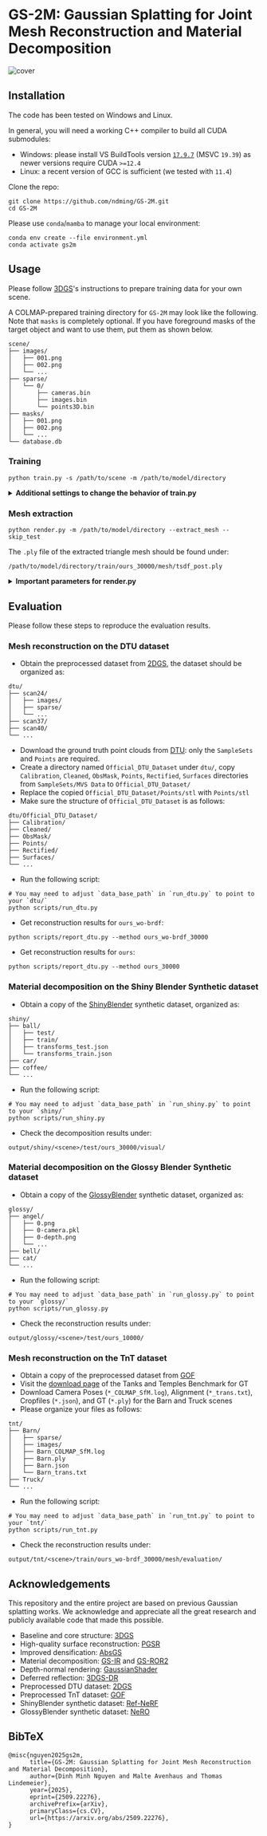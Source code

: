 # GS-2M: Gaussian Splatting for Joint Mesh Reconstruction and Material Decomposition

![cover](media/cover.png)

## Installation
The code has been tested on Windows and Linux.

In general, you will need a working C++ compiler to build all CUDA submodules:
- Windows: please install VS BuildTools version [`17.9.7`](https://learn.microsoft.com/en-us/visualstudio/releases/2022/release-history)
(MSVC `19.39`) as newer versions require CUDA `>=12.4`
- Linux: a recent version of GCC is sufficient (we tested with `11.4`)

Clone the repo:
```shell
git clone https://github.com/ndming/GS-2M.git
cd GS-2M
```

Please use `conda`/`mamba` to manage your local environment:
```shell
conda env create --file environment.yml
conda activate gs2m
```

## Usage
Please follow [3DGS](https://github.com/graphdeco-inria/gaussian-splatting)'s instructions to prepare training data for your own scene.

A COLMAP-prepared training directory for `GS-2M` may look like the following. Note that `masks` is completely optional.
If you have foreground masks of the target object and want to use them, put them as shown below. 
```
scene/
├── images/
│   ├── 001.png
│   ├── 002.png
│   └── ...
├── sparse/
│   └── 0/
│       ├── cameras.bin
│       ├── images.bin
│       └── points3D.bin
├── masks/
│   ├── 001.png
│   ├── 002.png
│   └── ...
└── database.db
```

### Training
```shell
python train.py -s /path/to/scene -m /path/to/model/directory
```

<details>
<summary><span style="font-weight: bold;">Additional settings to change the behavior of train.py</span></summary>

- `--material`: enable material decomposition as part of training, default to `False`.
- `--reflection_threshold`: control how sensitive multi-view photometric variations are to the detection of smooth surfaces.
We suggest setting to `1.0` or greater for diffuse surfaces, and less than `1.0` for reflective surfaces.
- `--lambda_smooth`: if there are not enough reflection clues, increase this parameter to propagate correctly identified roughness.
- `--lambda_normal`: if the reconstructed mesh is not water-tight, increase this parameter to fill the gaps.
- `-r`: downscale input images, recommended for high resolution training data (more than 1k6 pixels width/height).
For example, `-r 2` will train with images at half the resolution of the original.
- `--masks`: the name of the directory containing masks of the foreground object. For the directory structure shown above,
the option shall be specified as `--masks masks`. Note that, by default, the code will pick up the alpha channel of the
GT images for foreground masks if they are RGBA. However, training will prioritize `--masks` over alpha channel if
they co-exist.
- `--mask_gt`: even with `--masks` or the alpha channel from input images, training would still perform with unmasked RGB
as GT. To mask them out and fit Gaussians to the foreground object only, add this option. This is especially useful for
reconstructing objects from scenes with overwhelming background details.

</details>

### Mesh extraction
```shell
python render.py -m /path/to/model/directory --extract_mesh --skip_test
```

The `.ply` file of the extracted triangle mesh should be found under:
```
/path/to/model/directory/train/ours_30000/mesh/tsdf_post.ply
```

<details>
<summary><span style="font-weight: bold;">Important parameters for render.py</span></summary>

- `--max_depth`: the maximum distance beyond which points will be discarded during depth fusion. This can be estimated
from the scene's half extent value reported during training/rendering.
- `--voxel_size`: how dense the sampling grid should be for TSDF fusion.
- `--sdf_trunc`: smaller values yield sharper surfaces but increase sensitivity to depth noise, while larger values
improve robustness to noise but blur fine details.
- `--num_clusters`: how many clusters to keep for mesh post-processing, default to 1 (extract a single object).

</details>

## Evaluation
Please follow these steps to reproduce the evaluation results.

### Mesh reconstruction on the DTU dataset
- Obtain the preprocessed dataset from [2DGS](https://surfsplatting.github.io/), the dataset should be organized as:
```
dtu/
├── scan24/
│   ├── images/
│   ├── sparse/
│   └── ...
├── scan37/
├── scan40/
└── ...
```
- Download the ground truth point clouds from [DTU](https://roboimagedata.compute.dtu.dk/?page_id=36): only the
`SampleSets` and `Points` are required.
- Create a directory named `Official_DTU_Dataset` under `dtu/`, copy `Calibration`, `Cleaned`, `ObsMask`, `Points`,
`Rectified`, `Surfaces` directories from `SampleSets/MVS Data` to `Official_DTU_Dataset/`
- Replace the copied `Official_DTU_Dataset/Points/stl` with `Points/stl`
- Make sure the structure of `Official_DTU_Dataset` is as follows:
```
dtu/Official_DTU_Dataset/
├── Calibration/
├── Cleaned/
├── ObsMask/
├── Points/
├── Rectified/
├── Surfaces/
└── ...
```
- Run the following script:
```shell
# You may need to adjust `data_base_path` in `run_dtu.py` to point to your `dtu/`
python scripts/run_dtu.py
```
- Get reconstruction results for `ours_wo-brdf`:
```shell
python scripts/report_dtu.py --method ours_wo-brdf_30000
```
- Get reconstruction results for `ours`:
```shell
python scripts/report_dtu.py --method ours_30000
```

### Material decomposition on the Shiny Blender Synthetic dataset
- Obtain a copy of the [ShinyBlender](https://dorverbin.github.io/refnerf/) synthetic dataset, organized as:
```
shiny/
├── ball/
│   ├── test/
│   ├── train/
│   ├── transforms_test.json
│   └── transforms_train.json
├── car/
├── coffee/
└── ...
```
- Run the following script:
```shell
# You may need to adjust `data_base_path` in `run_shiny.py` to point to your `shiny/`
python scripts/run_shiny.py
```
- Check the decomposition results under:
```
output/shiny/<scene>/test/ours_30000/visual/
```

### Material decomposition on the Glossy Blender Synthetic dataset
- Obtain a copy of the [GlossyBlender](https://liuyuan-pal.github.io/NeRO/) synthetic dataset, organized as:
```
glossy/
├── angel/
│   ├── 0.png
│   ├── 0-camera.pkl
│   ├── 0-depth.png
│   └── ...
├── bell/
├── cat/
└── ...
```
- Run the following script:
```shell
# You may need to adjust `data_base_path` in `run_glossy.py` to point to your `glossy/`
python scripts/run_glossy.py
```
- Check the reconstruction results under:
```
output/glossy/<scene>/test/ours_10000/
```

### Mesh reconstruction on the TnT dataset
- Obtain a copy of the preprocessed dataset from [GOF](https://huggingface.co/datasets/ZehaoYu/gaussian-opacity-fields/tree/main)
- Visit the [download page](https://www.tanksandtemples.org/download/) of the Tanks and Temples Benchmark for GT
- Download Camera Poses (`*_COLMAP_SfM.log`), Alignment (`*_trans.txt`), Cropfiles (`*.json`), and GT (`*.ply`) for
the Barn and Truck scenes
- Please organize your files as follows:
```
tnt/
├── Barn/
│   ├── sparse/
│   ├── images/
│   ├── Barn_COLMAP_SfM.log
│   ├── Barn.ply
│   ├── Barn.json
│   └── Barn_trans.txt
├── Truck/
└── ...
```
- Run the following script:
```shell
# You may need to adjust `data_base_path` in `run_tnt.py` to point to your `tnt/`
python scripts/run_tnt.py
```
- Check the reconstruction results under:
```
output/tnt/<scene>/train/ours_wo-brdf_30000/mesh/evaluation/
```

## Acknowledgements
This repository and the entire project are based on previous Gaussian splatting works. We acknowledge and appreciate
all the great research and publicly available code that made this possible.
- Baseline and core structure: [3DGS](https://repo-sam.inria.fr/fungraph/3d-gaussian-splatting/)
- High-quality surface reconstruction: [PGSR](https://zju3dv.github.io/pgsr/)
- Improved densification: [AbsGS](https://ty424.github.io/AbsGS.github.io/)
- Material decomposition: [GS-IR](https://lzhnb.github.io/project-pages/gs-ir.html) and [GS-ROR2](https://arxiv.org/abs/2406.18544)
- Depth-normal rendering: [GaussianShader](https://asparagus15.github.io/GaussianShader.github.io/)
- Deferred reflection: [3DGS-DR](https://gapszju.github.io/3DGS-DR/)
- Preprocessed DTU dataset: [2DGS](https://surfsplatting.github.io/)
- Preprocessed TnT dataset: [GOF](https://niujinshuchong.github.io/gaussian-opacity-fields/)
- ShinyBlender synthetic dataset: [Ref-NeRF](https://dorverbin.github.io/refnerf/)
- GlossyBlender synthetic dataset: [NeRO](https://liuyuan-pal.github.io/NeRO/)

## BibTeX
```
@misc{nguyen2025gs2m,
      title={GS-2M: Gaussian Splatting for Joint Mesh Reconstruction and Material Decomposition},
      author={Dinh Minh Nguyen and Malte Avenhaus and Thomas Lindemeier},
      year={2025},
      eprint={2509.22276},
      archivePrefix={arXiv},
      primaryClass={cs.CV},
      url={https://arxiv.org/abs/2509.22276},
}
```
